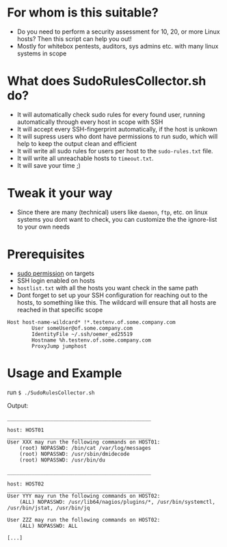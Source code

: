 # For whom is this suitable?
- Do you need to perform a security assessment for 10, 20, or more Linux hosts? Then this script can help you out!
- Mostly for whitebox pentests, auditors, sys admins etc. with many linux systems in scope

# What does SudoRulesCollector.sh do?
- It will automatically check sudo rules for every found user, running automatically through every host in scope with SSH
- It will accept every SSH-fingerprint automatically, if the host is unkown
- It will supress users who dont have permissions to run sudo, which will help to keep the output clean and efficient
- It will write all sudo rules for users per host to the `sudo-rules.txt` file.
- It will write all unreachable hosts to `timeout.txt`.
- It will save your time ;)

# Tweak it your way
- Since there are many (technical) users like `daemon`, `ftp`, etc. on linux systems you dont want to check, you can customize the the ignore-list to your own needs 

# Prerequisites
- <ins>sudo permission</ins> on targets
- SSH login enabled on hosts
- `hostlist.txt` with all the hosts you want check in the same path
- Dont forget to set up your SSH configuration for reaching out to the hosts, to something like this. The wildcard will ensure that all hosts are reached in that specific scope

```
Host host-name-wildcard* !*.testenv.of.some.company.com
        User someUser@of.some.company.com
        IdentityFile ~/.ssh/oemer_ed25519
        Hostname %h.testenv.of.some.company.com
        ProxyJump jumphost
```

# Usage and Example
run `$ ./SudoRulesCollector.sh`

Output:
```
_______________________________________________

host: HOST01
_______________________________________________
User XXX may run the following commands on HOST01:
    (root) NOPASSWD: /bin/cat /var/log/messages
    (root) NOPASSWD: /usr/sbin/dmidecode
    (root) NOPASSWD: /usr/bin/du

_______________________________________________

host: HOST02
_______________________________________________
User YYY may run the following commands on HOST02:
    (ALL) NOPASSWD: /usr/lib64/nagios/plugins/*, /usr/bin/systemctl, /usr/bin/jstat, /usr/bin/jq

User ZZZ may run the following commands on HOST02:
    (ALL) NOPASSWD: ALL

[...]
```
